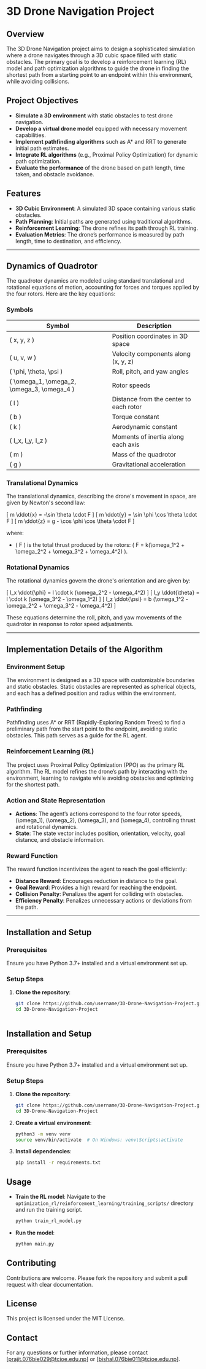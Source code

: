 # 3D Drone Navigation Project

## Overview
The 3D Drone Navigation project aims to design a sophisticated simulation where a drone navigates through a 3D cubic space filled with static obstacles. The primary goal is to develop a reinforcement learning (RL) model and path optimization algorithms to guide the drone in finding the shortest path from a starting point to an endpoint within this environment, while avoiding collisions.

## Project Objectives
- **Simulate a 3D environment** with static obstacles to test drone navigation.
- **Develop a virtual drone model** equipped with necessary movement capabilities.
- **Implement pathfinding algorithms** such as A* and RRT to generate initial path estimates.
- **Integrate RL algorithms** (e.g., Proximal Policy Optimization) for dynamic path optimization.
- **Evaluate the performance** of the drone based on path length, time taken, and obstacle avoidance.

## Features
- **3D Cubic Environment**: A simulated 3D space containing various static obstacles.
- **Path Planning**: Initial paths are generated using traditional algorithms.
- **Reinforcement Learning**: The drone refines its path through RL training.
- **Evaluation Metrics**: The drone’s performance is measured by path length, time to destination, and efficiency.

---

## Dynamics of Quadrotor

The quadrotor dynamics are modeled using standard translational and rotational equations of motion, accounting for forces and torques applied by the four rotors. Here are the key equations:

### Symbols

| Symbol         | Description                            |
|----------------|----------------------------------------|
| \( x, y, z \)           | Position coordinates in 3D space    |
| \( u, v, w \)           | Velocity components along \(x, y, z\)|
| \( \phi, \theta, \psi \) | Roll, pitch, and yaw angles        |
| \( \omega_1, \omega_2, \omega_3, \omega_4 \) | Rotor speeds |
| \( l \)        | Distance from the center to each rotor |
| \( b \)        | Torque constant                        |
| \( k \)        | Aerodynamic constant                   |
| \( I_x, I_y, I_z \)     | Moments of inertia along each axis |
| \( m \)        | Mass of the quadrotor                  |
| \( g \)        | Gravitational acceleration             |

### Translational Dynamics

The translational dynamics, describing the drone's movement in space, are given by Newton's second law:

\[
m \ddot{x} = -\sin \theta \cdot F
\]
\[
m \ddot{y} = \sin \phi \cos \theta \cdot F
\]
\[
m \ddot{z} = g - \cos \phi \cos \theta \cdot F
\]

where:
- \( F \) is the total thrust produced by the rotors: \( F = k(\omega_1^2 + \omega_2^2 + \omega_3^2 + \omega_4^2) \).

### Rotational Dynamics

The rotational dynamics govern the drone's orientation and are given by:

\[
I_x \ddot{\phi} = l \cdot k (\omega_2^2 - \omega_4^2)
\]
\[
I_y \ddot{\theta} = l \cdot k (\omega_3^2 - \omega_1^2)
\]
\[
I_z \ddot{\psi} = b (\omega_1^2 - \omega_2^2 + \omega_3^2 - \omega_4^2)
\]

These equations determine the roll, pitch, and yaw movements of the quadrotor in response to rotor speed adjustments.

---

## Implementation Details of the Algorithm

### Environment Setup

The environment is designed as a 3D space with customizable boundaries and static obstacles. Static obstacles are represented as spherical objects, and each has a defined position and radius within the environment.

### Pathfinding

Pathfinding uses A* or RRT (Rapidly-Exploring Random Trees) to find a preliminary path from the start point to the endpoint, avoiding static obstacles. This path serves as a guide for the RL agent.

### Reinforcement Learning (RL)

The project uses Proximal Policy Optimization (PPO) as the primary RL algorithm. The RL model refines the drone’s path by interacting with the environment, learning to navigate while avoiding obstacles and optimizing for the shortest path.

### Action and State Representation

- **Actions**: The agent’s actions correspond to the four rotor speeds, \(\omega_1\), \(\omega_2\), \(\omega_3\), and \(\omega_4\), controlling thrust and rotational dynamics.
- **State**: The state vector includes position, orientation, velocity, goal distance, and obstacle information.

### Reward Function

The reward function incentivizes the agent to reach the goal efficiently:
- **Distance Reward**: Encourages reduction in distance to the goal.
- **Goal Reward**: Provides a high reward for reaching the endpoint.
- **Collision Penalty**: Penalizes the agent for colliding with obstacles.
- **Efficiency Penalty**: Penalizes unnecessary actions or deviations from the path.

---

## Installation and Setup

### Prerequisites
Ensure you have Python 3.7+ installed and a virtual environment set up.

### Setup Steps
1. **Clone the repository**:
   ```bash
   git clone https://github.com/username/3D-Drone-Navigation-Project.git
   cd 3D-Drone-Navigation-Project



## Installation and Setup

### Prerequisites
Ensure you have Python 3.7+ installed and a virtual environment set up.

### Setup Steps
1. **Clone the repository**:
   ```bash
   git clone https://github.com/username/3D-Drone-Navigation-Project.git
   cd 3D-Drone-Navigation-Project
   ```

2. **Create a virtual environment**:
   ```bash
   python3 -m venv venv
   source venv/bin/activate  # On Windows: venv\Scripts\activate
   ```

3. **Install dependencies**:
   ```bash
   pip install -r requirements.txt
   ```


## Usage
- **Train the RL model**: Navigate to the `optimization_rl/reinforcement_learning/training_scripts/` directory and run the training script.
   ```bash
   python train_rl_model.py
   ```
- **Run the model**:
   ```bash
   python main.py
   ```

## Contributing
Contributions are welcome. Please fork the repository and submit a pull request with clear documentation.

## License
This project is licensed under the MIT License.

## Contact
For any questions or further information, please contact [prajit.076bie029@tcioe.edu.np] or [bishal.076bie011@tcioe.edu.np].

